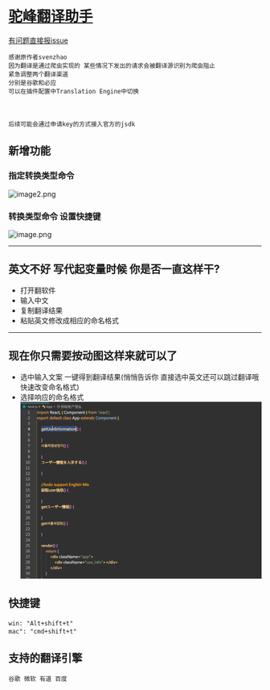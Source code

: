 # [驼峰翻译助手](https://marketplace.visualstudio.com/items?itemName=svenzhao.var-translation)

[有问题直接报issue](https://github.com/Stronger161718/camel-translation/issues) 
```
感谢原作者svenzhao
因为翻译是通过爬虫实现的 某些情况下发出的请求会被翻译源识别为爬虫阻止
紧急调整两个翻译渠道 
分别是谷歌和必应
可以在插件配置中Translation Engine中切换



后续可能会通过申请key的方式接入官方的jsdk
```


 ## 新增功能 
 ### 指定转换类型命令 
![image2.png](https://s2.loli.net/2022/04/12/JOEYamiZAPMdfcg.png)
### 转换类型命令 设置快捷键
![image.png](https://s2.loli.net/2022/04/12/MvIZTaCiPpr35kA.png)


---
 ## 英文不好 写代起变量时候 你是否一直这样干?
 - 打开翻软件
 - 输入中文
 - 复制翻译结果
 - 粘贴英文修改成相应的命名格式
---

 ## 现在你只需要按动图这样来就可以了
 - 选中输入文案 一键得到翻译结果(悄悄告诉你 直接选中英文还可以跳过翻译哦 快速改变命名格式)
 - 选择响应的命名格式
![feature X](images/vscode1.gif)


 ## 快捷键  
    win: "Alt+shift+t" 
    mac": "cmd+shift+t"
    
 ## 支持的翻译引擎
    谷歌 微软 有道 百度
 

